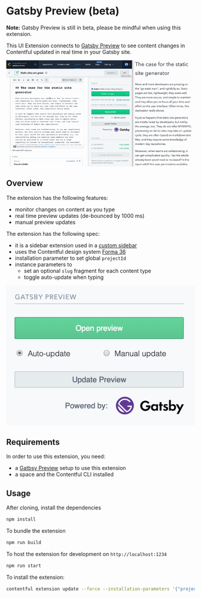 # Gatsby Preview (beta)

**Note:** Gatsby Preview is still in beta, please be mindful when using this extension.

This UI Extension connects to [Gatsby Preview](https://www.gatsbyjs.com/preview/) to see content changes in Contentful updated in real time in your Gatsby site.

![Demo of the extension](demo.gif)

## Overview

The extension has the following features:

- monitor changes on content as you type
- real time preview updates (de-bounced by 1000 ms)
- manual preview updates

The extension has the following spec:

- it is a sidebar extension used in a [custom sidebar](https://www.contentful.com/developers/docs/extensibility/custom-sidebar/)
- uses the Contentful design system [Forma 36](https://f36.contentful.com/)
- installation parameter to set global `projectId`
- instance parameters to
  - set an optional `slug` fragment for each content type
  - toggle auto-update when typing

![Screenshot of the extension](screenshot.png)

## Requirements

In order to use this extension, you need:

- a [Gatbsy Preview](https://www.gatsbyjs.com/preview/) setup to use this extension
- a space and the Contentful CLI installed

## Usage

After cloning, install the dependencies

```bash
npm install
```

To bundle the extension

```bash
npm run build
```

To host the extension for development on `http://localhost:1234`

```bash
npm run start
```

To install the extension:

```bash
contentful extension update --force --installation-parameters '{"projectId": "yourGatsbyPreviewId"}'
```
